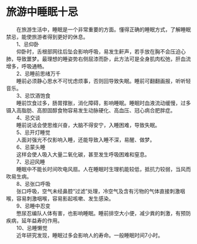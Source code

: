 # 旅游中睡眠十忌  

&emsp;&emsp;在旅游生活中，睡眠是一个非常重要的方面。懂得正确的睡眠方式，了解睡眠禁忌，能使旅游者得到更好的休息。  
&emsp;&emsp;1、忌仰卧  
&emsp;&emsp;仰卧时，舌根部网往后坠会影响呼吸，易发生鼾声，若手放在胸不会压迫心肺，导致噩梦。最理想的睡姿势右侧屈漆而卧，此方法可是全身肌肉松弛，肝血流增多，呼吸通畅。  
&emsp;&emsp;2、忌睡前思绪万千  
&emsp;&emsp;睡前必须静心思水不可忧虑烦事，否则回导致失眠。睡前可翻翻画报，听听轻音乐。  
&emsp;&emsp;3、忌饮酒饱食  
&emsp;&emsp;睡前饮食过多，肠胃撑胀，消化障碍，影响睡眠。睡眠时血液流动缓慢，过多镊入高脂肪、高胆固醇食物容易发生动脉硬化、高血压、冠心病合肥胖症。  
&emsp;&emsp;4、忌交谈  
&emsp;&emsp;睡前说话会使思维兴奋，大脑不得安宁，入睡困难，导致失眠。  
&emsp;&emsp;5、忌开灯睡觉  
&emsp;&emsp;人面对强光不仅影响入睡，还能导致入睡不深，易醒、做梦。  
&emsp;&emsp;6、忌蒙头睡  
&emsp;&emsp;这样会使人吸入大量二氧化碳，甚至发生呼吸困难和窒息。  
&emsp;&emsp;7、忌迎风睡  
&emsp;&emsp;睡眠中不能长时间吹电风扇。人在睡眠时生理机能较低，抵抗力较弱，当风而吹易生病。  
&emsp;&emsp;8、忌张口呼吸  
&emsp;&emsp;张口呼吸，空气未经鼻腔“过滤”处理，冷空气及含有污物的气体直接刺激咽喉，容易刺激咽喉，容易影起咳嗽、发生感染。  
&emsp;&emsp;9、忌睡中忍变  
&emsp;&emsp;憋尿忍编队人体有害，也影响睡眠。睡前排空大小便，减少粪的刺激，有预防疾病，延年益寿的作用。  
&emsp;&emsp;10、忌睡懒觉  
&emsp;&emsp;近年研究发现，睡眠过多会影响人的寿命。一般睡眠时间7小时。  